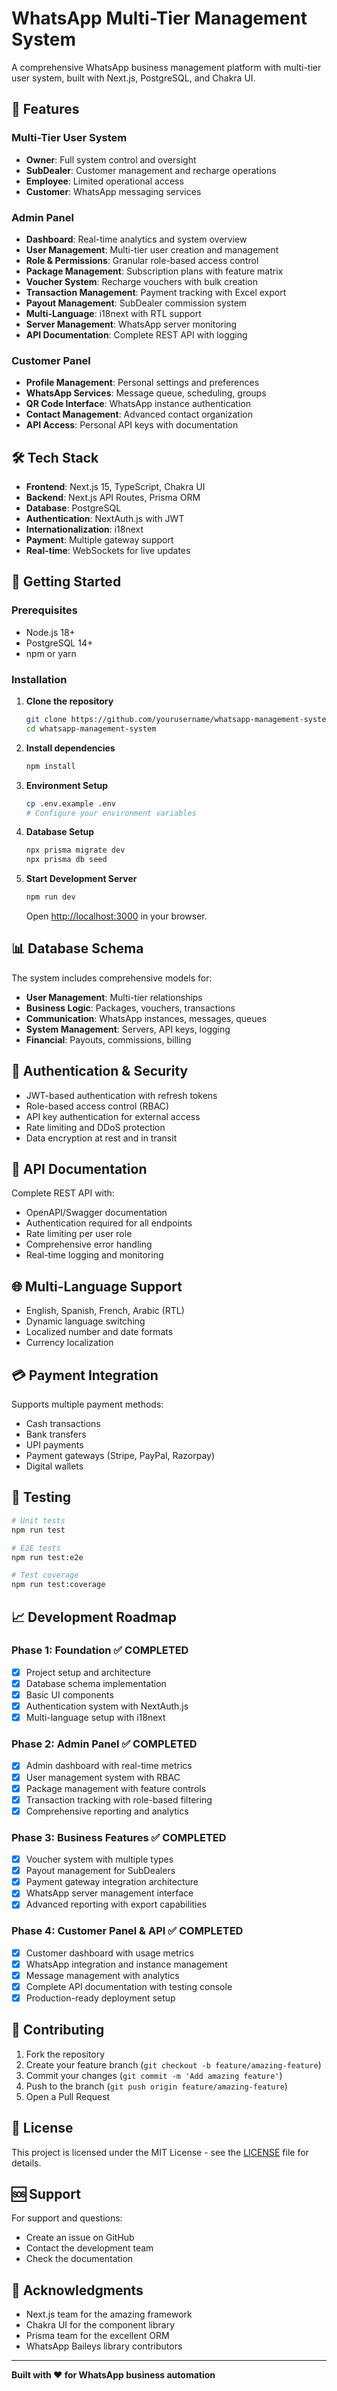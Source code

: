 # WhatsApp Multi-Tier Management System

A comprehensive WhatsApp business management platform with multi-tier user system, built with Next.js, PostgreSQL, and Chakra UI.

## 🚀 Features

### Multi-Tier User System
- **Owner**: Full system control and oversight
- **SubDealer**: Customer management and recharge operations  
- **Employee**: Limited operational access
- **Customer**: WhatsApp messaging services

### Admin Panel
- **Dashboard**: Real-time analytics and system overview
- **User Management**: Multi-tier user creation and management
- **Role & Permissions**: Granular role-based access control
- **Package Management**: Subscription plans with feature matrix
- **Voucher System**: Recharge vouchers with bulk creation
- **Transaction Management**: Payment tracking with Excel export
- **Payout Management**: SubDealer commission system
- **Multi-Language**: i18next with RTL support
- **Server Management**: WhatsApp server monitoring
- **API Documentation**: Complete REST API with logging

### Customer Panel
- **Profile Management**: Personal settings and preferences
- **WhatsApp Services**: Message queue, scheduling, groups
- **QR Code Interface**: WhatsApp instance authentication
- **Contact Management**: Advanced contact organization
- **API Access**: Personal API keys with documentation

## 🛠️ Tech Stack

- **Frontend**: Next.js 15, TypeScript, Chakra UI
- **Backend**: Next.js API Routes, Prisma ORM
- **Database**: PostgreSQL
- **Authentication**: NextAuth.js with JWT
- **Internationalization**: i18next
- **Payment**: Multiple gateway support
- **Real-time**: WebSockets for live updates

## 🚦 Getting Started

### Prerequisites
- Node.js 18+ 
- PostgreSQL 14+
- npm or yarn

### Installation

1. **Clone the repository**
   ```bash
   git clone https://github.com/yourusername/whatsapp-management-system.git
   cd whatsapp-management-system
   ```

2. **Install dependencies**
   ```bash
   npm install
   ```

3. **Environment Setup**
   ```bash
   cp .env.example .env
   # Configure your environment variables
   ```

4. **Database Setup**
   ```bash
   npx prisma migrate dev
   npx prisma db seed
   ```

5. **Start Development Server**
   ```bash
   npm run dev
   ```

   Open [http://localhost:3000](http://localhost:3000) in your browser.

## 📊 Database Schema

The system includes comprehensive models for:
- **User Management**: Multi-tier relationships
- **Business Logic**: Packages, vouchers, transactions
- **Communication**: WhatsApp instances, messages, queues
- **System Management**: Servers, API keys, logging
- **Financial**: Payouts, commissions, billing

## 🔐 Authentication & Security

- JWT-based authentication with refresh tokens
- Role-based access control (RBAC)
- API key authentication for external access
- Rate limiting and DDoS protection
- Data encryption at rest and in transit

## 📱 API Documentation

Complete REST API with:
- OpenAPI/Swagger documentation
- Authentication required for all endpoints
- Rate limiting per user role
- Comprehensive error handling
- Real-time logging and monitoring

## 🌐 Multi-Language Support

- English, Spanish, French, Arabic (RTL)
- Dynamic language switching
- Localized number and date formats
- Currency localization

## 💳 Payment Integration

Supports multiple payment methods:
- Cash transactions
- Bank transfers
- UPI payments
- Payment gateways (Stripe, PayPal, Razorpay)
- Digital wallets

## 🧪 Testing

```bash
# Unit tests
npm run test

# E2E tests
npm run test:e2e

# Test coverage
npm run test:coverage
```

## 📈 Development Roadmap

### Phase 1: Foundation ✅ COMPLETED
- [x] Project setup and architecture
- [x] Database schema implementation  
- [x] Basic UI components
- [x] Authentication system with NextAuth.js
- [x] Multi-language setup with i18next

### Phase 2: Admin Panel ✅ COMPLETED
- [x] Admin dashboard with real-time metrics
- [x] User management system with RBAC
- [x] Package management with feature controls
- [x] Transaction tracking with role-based filtering
- [x] Comprehensive reporting and analytics

### Phase 3: Business Features ✅ COMPLETED
- [x] Voucher system with multiple types
- [x] Payout management for SubDealers
- [x] Payment gateway integration architecture
- [x] WhatsApp server management interface
- [x] Advanced reporting with export capabilities

### Phase 4: Customer Panel & API ✅ COMPLETED
- [x] Customer dashboard with usage metrics
- [x] WhatsApp integration and instance management
- [x] Message management with analytics
- [x] Complete API documentation with testing console
- [x] Production-ready deployment setup

## 🤝 Contributing

1. Fork the repository
2. Create your feature branch (`git checkout -b feature/amazing-feature`)
3. Commit your changes (`git commit -m 'Add amazing feature'`)
4. Push to the branch (`git push origin feature/amazing-feature`)
5. Open a Pull Request

## 📜 License

This project is licensed under the MIT License - see the [LICENSE](LICENSE) file for details.

## 🆘 Support

For support and questions:
- Create an issue on GitHub
- Contact the development team
- Check the documentation

## 🙏 Acknowledgments

- Next.js team for the amazing framework
- Chakra UI for the component library
- Prisma team for the excellent ORM
- WhatsApp Baileys library contributors

---

**Built with ❤️ for WhatsApp business automation**

